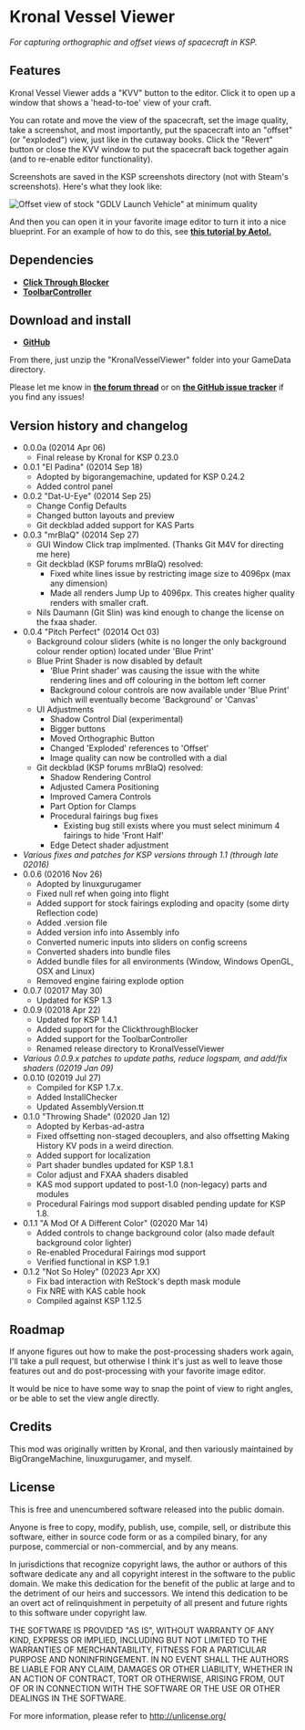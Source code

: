 # Kronal Vessel Viewer

*For capturing orthographic and offset views of spacecraft in KSP.*

## Features

Kronal Vessel Viewer adds a "KVV" button to the editor.  Click it to open up a window that shows a 'head-to-toe' view of your craft.

You can rotate and move the view of the spacecraft, set the image quality, take a screenshot, and most importantly, put the spacecraft into an "offset" (or "exploded") view, just like in the cutaway books.  Click the "Revert" button or close the KVV window to put the spacecraft back together again (and to re-enable editor functionality).

Screenshots are saved in the KSP screenshots directory (not with Steam's screenshots). Here's what they look like:

![Offset view of stock "GDLV Launch Vehicle" at minimum quality](https://raw.githubusercontent.com/Kerbas-ad-astra/KronalVesselViewer/master/front_GDLV3_1.png)

And then you can open it in your favorite image editor to turn it into a nice blueprint.  For an example of how to do this, see [**this tutorial by Aetol.**](https://imgur.com/a/jvgzyz4)

## Dependencies

- [**Click Through Blocker**](https://forum.kerbalspaceprogram.com/index.php?/topic/170747-141-click-through-blocker/)
- [**ToolbarController**](https://forum.kerbalspaceprogram.com/index.php?/topic/170747-18x-click-through-blocker/)

## Download and install

- [**GitHub**](https://github.com/Kerbas-ad-astra/KronalVesselViewer/releases)

From there, just unzip the "KronalVesselViewer" folder into your GameData directory.

Please let me know in [**the forum thread**](https://forum.kerbalspaceprogram.com/index.php?/topic/190989-18x-kronal-vessel-viewer-kvv-010-throwing-shade-02020-jan-12/) or on [**the GitHub issue tracker**](https://github.com/Kerbas-ad-astra/KronalVesselViewer/issues) if you find any issues!

## Version history and changelog

- 0.0.0a (02014 Apr 06)
	- Final release by Kronal for KSP 0.23.0
- 0.0.1 "El Padina" (02014 Sep 18)
	- Adopted by bigorangemachine, updated for KSP 0.24.2
	- Added control panel
- 0.0.2 "Dat-U-Eye" (02014 Sep 25)
	- Change Config Defaults
	- Changed button layouts and preview
	- Git deckblad added support for KAS Parts
- 0.0.3 "mrBlaQ" (02014 Sep 27)
	- GUI Window Click trap implmented. (Thanks Git M4V for directing me here)
	- Git deckblad (KSP forums mrBlaQ) resolved:
		- Fixed white lines issue by restricting image size to 4096px (max any dimension)
		- Made all renders Jump Up to 4096px. This creates higher quality renders with smaller craft.
	- Nils Daumann (Git Slin) was kind enough to change the license on the fxaa shader.
- 0.0.4 "Pitch Perfect" (02014 Oct 03)
	- Background colour sliders (white is no longer the only background colour render option) located under 'Blue Print'
	- Blue Print Shader is now disabled by default
		- 'Blue Print shader' was causing the issue with the white rendering lines and off colouring in the bottom left corner
		- Background colour controls are now available under 'Blue Print' which will eventually become 'Background' or 'Canvas'
	- UI Adjustments
		- Shadow Control Dial (experimental)
		- Bigger buttons
		- Moved Orthographic Button
		- Changed 'Exploded' references to 'Offset'
		- Image quality can now be controlled with a dial
	- Git deckblad (KSP forums mrBlaQ) resolved:
		- Shadow Rendering Control
		- Adjusted Camera Positioning
		- Improved Camera Controls
		- Part Option for Clamps
		- Procedural fairings bug fixes
			- Existing bug still exists where you must select minimum 4 fairings to hide 'Front Half'
		- Edge Detect shader adjustment
- *Various fixes and patches for KSP versions through 1.1 (through late 02016)*
- 0.0.6 (02016 Nov 26)
	- Adopted by linuxgurugamer
	- Fixed null ref when going into flight
	- Added support for stock fairings exploding and opacity (some dirty Reflection code)
	- Added .version file
	- Added version info into Assembly info
	- Converted numeric inputs into sliders on config screens
	- Converted shaders into bundle files
	- Added bundle files for all environments (Window, Windows OpenGL, OSX and Linux)
	- Removed engine fairing explode option
- 0.0.7 (02017 May 30)
	- Updated for KSP 1.3
- 0.0.9 (02018 Apr 22)
	- Updated for KSP 1.4.1
	- Added support for the ClickthroughBlocker
	- Added support for the ToolbarController
	- Renamed release directory to KronalVesselViewer
- *Various 0.0.9.x patches to update paths, reduce logspam, and add/fix shaders (02019 Jan 09)*
- 0.0.10 (02019 Jul 27)
	- Compiled for KSP 1.7.x.
	- Added InstallChecker
	- Updated AssemblyVersion.tt
- 0.1.0 "Throwing Shade" (02020 Jan 12)
	- Adopted by Kerbas-ad-astra
	- Fixed offsetting non-staged decouplers, and also offsetting Making History KV pods in a weird direction.
	- Added support for localization
	- Part shader bundles updated for KSP 1.8.1
	- Color adjust and FXAA shaders disabled
	- KAS mod support updated to post-1.0 (non-legacy) parts and modules
	- Procedural Fairings mod support disabled pending update for KSP 1.8.
- 0.1.1 "A Mod Of A Different Color" (02020 Mar 14)
	- Added controls to change background color (also made default background color lighter)
	- Re-enabled Procedural Fairings mod support
	- Verified functional in KSP 1.9.1
- 0.1.2 "Not So Holey" (02023 Apr XX)
	- Fix bad interaction with ReStock's depth mask module
	- Fix NRE with KAS cable hook
	- Compiled against KSP 1.12.5

## Roadmap

If anyone figures out how to make the post-processing shaders work again, I'll take a pull request, but otherwise I think it's just as well to leave those features out and do post-processing with your favorite image editor.

It would be nice to have some way to snap the point of view to right angles, or be able to set the view angle directly.

## Credits

This mod was originally written by Kronal, and then variously maintained by BigOrangeMachine, linuxgurugamer, and myself.

## License

This is free and unencumbered software released into the public domain.

Anyone is free to copy, modify, publish, use, compile, sell, or distribute this software, either in source code form or as a compiled binary, for any purpose, commercial or non-commercial, and by any means.

In jurisdictions that recognize copyright laws, the author or authors of this software dedicate any and all copyright interest in the software to the public domain. We make this dedication for the benefit of the public at large and to the detriment of our heirs and successors. We intend this dedication to be an overt act of relinquishment in perpetuity of all present and future rights to this software under copyright law.

THE SOFTWARE IS PROVIDED "AS IS", WITHOUT WARRANTY OF ANY KIND, EXPRESS OR IMPLIED, INCLUDING BUT NOT LIMITED TO THE WARRANTIES OF MERCHANTABILITY, FITNESS FOR A PARTICULAR PURPOSE AND NONINFRINGEMENT. IN NO EVENT SHALL THE AUTHORS BE LIABLE FOR ANY CLAIM, DAMAGES OR OTHER LIABILITY, WHETHER IN AN ACTION OF CONTRACT, TORT OR OTHERWISE, ARISING FROM, OUT OF OR IN CONNECTION WITH THE SOFTWARE OR THE USE OR OTHER DEALINGS IN THE SOFTWARE.

For more information, please refer to <http://unlicense.org/>
